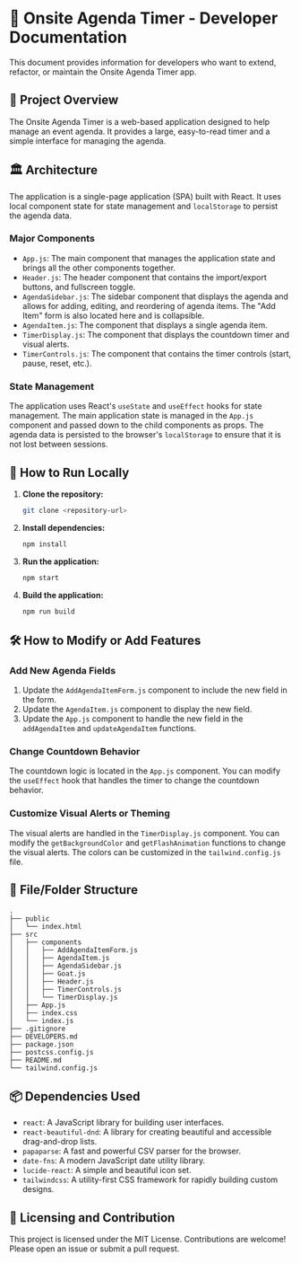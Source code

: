 # 🐐 Onsite Agenda Timer - Developer Documentation

This document provides information for developers who want to extend, refactor, or maintain the Onsite Agenda Timer app.

## 📝 Project Overview

The Onsite Agenda Timer is a web-based application designed to help manage an event agenda. It provides a large, easy-to-read timer and a simple interface for managing the agenda.

## 🏛️ Architecture

The application is a single-page application (SPA) built with React. It uses local component state for state management and `localStorage` to persist the agenda data.

### Major Components

*   `App.js`: The main component that manages the application state and brings all the other components together.
*   `Header.js`: The header component that contains the import/export buttons, and fullscreen toggle.
*   `AgendaSidebar.js`: The sidebar component that displays the agenda and allows for adding, editing, and reordering of agenda items. The "Add Item" form is also located here and is collapsible.
*   `AgendaItem.js`: The component that displays a single agenda item.
*   `TimerDisplay.js`: The component that displays the countdown timer and visual alerts.
*   `TimerControls.js`: The component that contains the timer controls (start, pause, reset, etc.).

### State Management

The application uses React's `useState` and `useEffect` hooks for state management. The main application state is managed in the `App.js` component and passed down to the child components as props. The agenda data is persisted to the browser's `localStorage` to ensure that it is not lost between sessions.

## 🚀 How to Run Locally

1.  **Clone the repository:**
    ```bash
    git clone <repository-url>
    ```
2.  **Install dependencies:**
    ```bash
    npm install
    ```
3.  **Run the application:**
    ```bash
    npm start
    ```
4.  **Build the application:**
    ```bash
    npm run build
    ```

## 🛠️ How to Modify or Add Features

### Add New Agenda Fields

1.  Update the `AddAgendaItemForm.js` component to include the new field in the form.
2.  Update the `AgendaItem.js` component to display the new field.
3.  Update the `App.js` component to handle the new field in the `addAgendaItem` and `updateAgendaItem` functions.

### Change Countdown Behavior

The countdown logic is located in the `App.js` component. You can modify the `useEffect` hook that handles the timer to change the countdown behavior.

### Customize Visual Alerts or Theming

The visual alerts are handled in the `TimerDisplay.js` component. You can modify the `getBackgroundColor` and `getFlashAnimation` functions to change the visual alerts. The colors can be customized in the `tailwind.config.js` file.

## 📂 File/Folder Structure

```
.
├── public
│   └── index.html
├── src
│   ├── components
│   │   ├── AddAgendaItemForm.js
│   │   ├── AgendaItem.js
│   │   ├── AgendaSidebar.js
│   │   ├── Goat.js
│   │   ├── Header.js
│   │   ├── TimerControls.js
│   │   └── TimerDisplay.js
│   ├── App.js
│   ├── index.css
│   └── index.js
├── .gitignore
├── DEVELOPERS.md
├── package.json
├── postcss.config.js
├── README.md
└── tailwind.config.js
```

## 📦 Dependencies Used

*   `react`: A JavaScript library for building user interfaces.
*   `react-beautiful-dnd`: A library for creating beautiful and accessible drag-and-drop lists.
*   `papaparse`: A fast and powerful CSV parser for the browser.
*   `date-fns`: A modern JavaScript date utility library.
*   `lucide-react`: A simple and beautiful icon set.
*   `tailwindcss`: A utility-first CSS framework for rapidly building custom designs.

## 📜 Licensing and Contribution

This project is licensed under the MIT License. Contributions are welcome! Please open an issue or submit a pull request.
